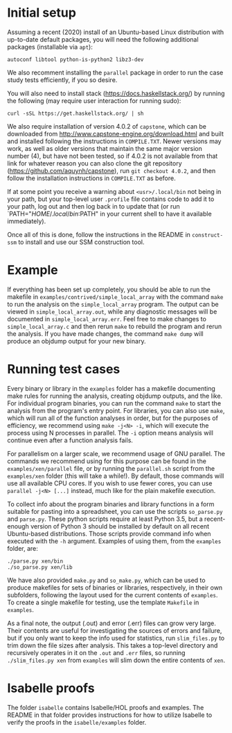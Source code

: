 # Initial setup

Assuming a recent (2020) install of an Ubuntu-based Linux distribution with up-to-date default packages, you will need the following additional packages (installable via `apt`):

    autoconf libtool python-is-python2 libz3-dev

We also recomment installing the `parallel` package in order to run the case study tests efficiently, if you so desire.

You will also need to install stack (https://docs.haskellstack.org/) by running the following (may require user interaction for running sudo):

    curl -sSL https://get.haskellstack.org/ | sh

We also require installation of version 4.0.2 of `capstone`, which can be downloaded from http://www.capstone-engine.org/download.html and built and installed following the instructions in `COMPILE.TXT`. Newer versions may work, as well as older versions that maintain the same major version number (4), but have not been tested, so if 4.0.2 is not available from that link for whatever reason you can also clone the git repository (https://github.com/aquynh/capstone), run `git checkout 4.0.2`, and then follow the installation instructions in `COMPILE.TXT` as before.

If at some point you receive a warning about `<usr>/.local/bin` not being in your path, but your top-level user `.profile` file contains code to add it to your path, log out and then log back in to update that (or run `PATH="$HOME/.local/bin:$PATH" in your current shell to have it available immediately).

Once all of this is done, follow the instructions in the README in `construct-ssm` to install and use our SSM construction tool.

# Example

If everything has been set up completely, you should be able to run the makefile in `examples/contrived/simple_local_array` with the command `make` to run the analysis on the `simple_local_array` program. The output can be viewed in `simple_local_array.out`, while any diagnostic messages will be documented in `simple_local_array.err`. Feel free to make changes to `simple_local_array.c` and then rerun `make` to rebuild the program and rerun the analysis. If you have made changes, the command `make dump` will produce an objdump output for your new binary.

# Running test cases

Every binary or library in the `examples` folder has a makefile documenting make rules for running the analysis, creating objdump outputs, and the like. For individual program binaries, you can run the command `make` to start the analysis from the program's entry point. For libraries, you can also use `make`, which will run all of the function analyses in order, but for the purposes of efficiency, we recommend using `make -j<N> -i`, which will execute the process using N processes in parallel. The `-i` option means analysis will continue even after a function analysis fails.

For parallelism on a larger scale, we recommend usage of GNU parallel. The commands we recommend using for this purpose can be found in the `examples/xen/parallel` file, or by running the `parallel.sh` script from the `examples/xen` folder (this will take a while!). By default, those commands will use all available CPU cores. If you wish to use fewer cores, you can use `parallel -j<N> [...]` instead, much like for the plain makefile execution.

To collect info about the program binaries and library functions in a form suitable for pasting into a spreadsheet, you can use the scripts `so_parse.py` and `parse.py`. These python scripts require at least Python 3.5, but a recent-enough version of Python 3 should be installed by default on all recent Ubuntu-based distributions. Those scripts provide command info when executed with the `-h` argument. Examples of using them, from the `examples` folder, are:

    ./parse.py xen/bin
    ./so_parse.py xen/lib

We have also provided `make.py` and `so_make.py`, which can be used to produce makefiles for sets of binaries or libraries, respectively, in their own subfolders, following the layout used for the current contents of `examples`. To create a single makefile
for testing, use the template `Makefile` in `examples`.

As a final note, the output (.out) and error (.err) files can grow very large. Their contents are useful for investigating the sources of errors and failure, but if you only want to keep the info used for statistics, run `slim_files.py` to trim down the file sizes after analysis. This takes a top-level directory and recursively operates in it on the `.out` and `.err` files, so running `./slim_files.py xen` from `examples` will slim down the entire contents of `xen`.

# Isabelle proofs
The folder `isabelle` contains Isabelle/HOL proofs and examples. The README in that folder provides instructions for how to utilize Isabelle to verify the proofs in the `isabelle/examples` folder.
